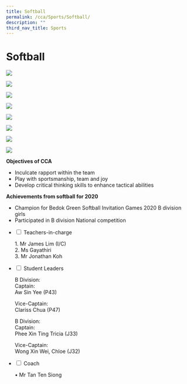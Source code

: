 ```yaml
---
title: Softball
permalink: /cca/Sports/Softball/
description: ""
third_nav_title: Sports
---
```

# **Softball**

![](/images/Softball_1-1024x768.jpeg)

![](/images/Softball_3-739x1024.jpeg)

![](/images/Softball_5-1024x768.jpeg)

![](/images/20210330_SB-Sec1-bat-fielding-1024x577.jpg)

![](/images/20210330_Softball-Sec1-batting-practice-1024x577.jpg)

![](/images/Group-Pic-2-new-1024x758.jpeg)

![](/images/Seniors-ROD-1024x768.jpg)

![](/images/Softball-girls-on-Sat-17-Oct-20-1024x485.jpg)

**Objectives of CCA**

*   Inculcate rapport within the team
*   Play with sportsmanship, team and joy
*   Develop critical thinking skills to enhance tactical abilities

**Achievements from softball for 2020**

*   Champion for Bedok Green Softball Invitation Games 2020 B division girls
*   Participated in B division National competition

<ul class="jekyllcodex_accordion">
  <li>
    <input type="checkbox" id="accordion1">
    <label for="accordion1">Teachers-in-charge</label>
    <div>
			<p>1. Mr James Lim (I/C)<br>2. Ms Gayathiri<br>3. Mr Jonathan Koh</p>
    </div>
	</li>
	  <li>
    <input type="checkbox" id="accordion2">
    <label for="accordion2">Student Leaders</label>
    <div>
			<p>B Division:<br>Captain:<br>	Aw Sin Yee (P43)</p>
			<p>Vice-Captain:<br>Clariss Chua (P47)</p>
			<p>B Division:<br>Captain:<br>	Phee Xin Ting Tricia (J33)</p>
			<p>Vice-Captain:<br>	Wong Xin Wei, Chloe (J32)</p>
    </div>
	</li>
		  <li>
    <input type="checkbox" id="accordion3">
    <label for="accordion3">Coach</label>
    <div>
			<p>•  Mr Tan Ten Siong</p>
    </div>
	</li>
	</ul>